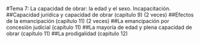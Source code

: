 #Tema 7: La capacidad de obrar: la edad y el sexo. Incapacitación.
##Capacidad jurídica y capacidad de obrar (capítulo 9) (2 veces)
##Efectos de la emancipación (capítulo 11) (2 veces)
##La emancipación por concesión judicial (capítulo 11)
##La mayoría de edad y plena capacidad de obrar (capítulo 11)
##La prodigalidad (capitulo 12)